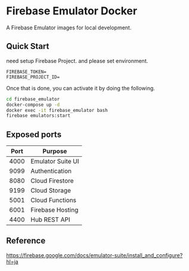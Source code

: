 # Firebase Emulator Docker

A Firebase Emulator images for local development.

## Quick Start

need setup Firebase Project.
and please set environment.

```text
FIREBASE_TOKEN=
FIREBASE_PROJECT_ID=
```

Once that is done, you can activate it by doing the following.

```bash
cd firebase_emulator
docker-compose up -d
docker exec -it firebase_emulator bash
firebase emulators:start
```

## Exposed ports

|  Port  |  Purpose  |
| ---- | ---- |
|  4000  |  Emulator Suite UI  |
|  9099  |  Authentication  |
|  8080  |  Cloud Firestore  |
|  9199  |  Cloud Storage  |
|  5001  |  Cloud Functions  |
|  6001  |  Firebase Hosting  |
|  4400  |  Hub REST API  |

## Reference

<https://firebase.google.com/docs/emulator-suite/install_and_configure?hl=ja>
